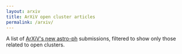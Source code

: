 ```yaml
---
layout: arxiv
title: ArXiV open cluster articles
permalink: /arxiv/
---
```


A list of [ArXiV's new astro-ph](https://arxiv.org/list/astro-ph/new) submissions, filtered to show only those
related to open clusters.


